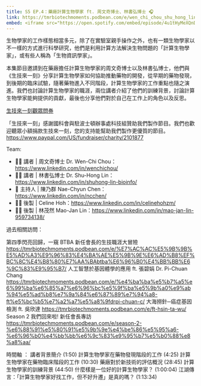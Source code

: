 ```yaml
---
title: S5 EP.4：藥廠計算生物學家 ft. 周文奇博士、林書弘博士 🎧
link: https://tmrbiotechmoments.podbean.com/e/wen_chi_chou_shu_hong_lin/
embed: <iframe src="https://open.spotify.com/embed/episode/4u1tHyMeXQnDKUDAQTp0Ll?utm_source=generator" width="100%" height="232" frameborder="0" allowtransparency="true" allow="encrypted-media"></iframe>
---
```


生物學家的工作樣態相當多元，除了在實驗室親手操作之外，也有一類生物學家以不一樣的方式進行科學研究，他們是利用計算方法解決生物問題的「計算生物學家」，或有些人稱為「生物資訊學家」。

本集節目邀請到在藥廠擔任計算生物學家的周文奇博士以及林書弘博士，他們與《生技來一刻》分享計算生物學家如何協助推動藥物的開發，從早期的藥物發現，到後期的臨床試驗，隨著藥物進入不同階段，計算生物學家的工作重點也隨之演進。我們也討論計算生物學家的職涯，兩位講者介紹了他們的訓練背景，討論計算生物學家能夠提供的貢獻，最後也分享他們對於自己在工作上的角色以及反思。

[生技來一刻觀眾問券](https://forms.gle/1fNKfAGTCF2vyh8Y8)

「生技來一刻」感謝國科會與駐波士頓辦事處科技組贊助我們製作節目。我們也歡迎聽眾小額捐款生技來一刻，您的支持能幫助我們製作更優質的節目。<https://www.paypal.com/US/fundraiser/charity/2101877>

Team:

- 🧑‍💻 講者 | 周文奇博士 Dr. Wen-Chi Chou：<https://www.linkedin.com/in/wenchichou/>
- 🧑‍💻 講者 | 林書弘博士 Dr. Shu-Hong Lin：<https://www.linkedin.com/in/shuhong-lin-bioinfo/>
- 🎤 主持人 | 陳乃群 Nae-Chyun Chen：<https://www.linkedin.com/in/ncchen/>
- 👩‍💻 後製 | Celine Hoh：<https://www.linkedin.com/in/celinehohzm/>
- 👩‍💻 後製 | 林茂然 Mao-Jan Lin：<https://www.linkedin.com/in/mao-jan-lin-959734138/>

過去相關訪問：

第四季閃亮回歸，一窺 BTBA 新任會長的生技職涯大冒險 <https://tmrbiotechmoments.podbean.com/e/%E7%AC%AC%E5%9B%9B%E5%AD%A3%E9%96%83%E4%BA%AE%E5%9B%9E%E6%AD%B8%EF%BC%8C%E4%B8%80%E7%AA%BAbtba%E6%96%B0%E4%BB%BB%E6%9C%83%E9%95%B7/>
人工智慧於基因體學的應用 ft. 張碧娟 Dr. Pi-Chuan Chang <https://tmrbiotechmoments.podbean.com/e/%e4%ba%ba%e5%b7%a5%e6%99%ba%e6%85%a7%e6%96%bc%e5%9f%ba%e5%9b%a0%e9%ab%94%e5%ad%b8%e7%9a%84%e6%87%89%e7%94%a8-ft%e5%bc%b5%e7%a2%a7%e5%a8%9fdrpi-chuan-c/>
大海撈針─癌症基因檢測 ft. 吳欣達 <https://tmrbiotechmoments.podbean.com/e/ft-hsin-ta-wu/>
Season 2 我們回來啦! 新任會長專訪 <https://tmrbiotechmoments.podbean.com/e/season-2-%e6%88%91%e5%80%91%e5%9b%9e%e4%be%86%e5%95%a6-%e6%96%b0%e4%bb%bb%e6%9c%83%e9%95%b7%e5%b0%88%e8%a8%aa/>


時間軸 ：
講者背景簡介 (1:50)
計算生物學家在藥物發現階段的工作 (4:25)
計算生物學家在藥物臨床階段的工作 (10:30)
藥廠對於新技術的評估概況 (28:45)
計算生物學家的訓練背景 (44:50)
什麼樣是一位好的計算生物學家？ (1:00:04)
江湖傳言：「計算生物學家好找工作，但不好升遷」是真的嗎？ (1:13:34)
